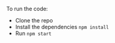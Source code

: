 To run the code:

* Clone the repo
* Install the dependencies
	``` npm install ```
* Run
	``` npm start ```